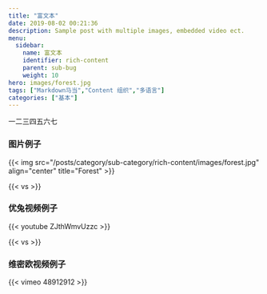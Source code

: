 ```yaml
---
title: "富文本"
date: 2019-08-02 00:21:36
description: Sample post with multiple images, embedded video ect.
menu:
  sidebar:
    name: 富文本
    identifier: rich-content
    parent: sub-bug
    weight: 10
hero: images/forest.jpg
tags: ["Markdown马当","Content 组织","多语言"]
categories: ["基本"]
---
```


一二三四五六七

### 图片例子

{{< img src="/posts/category/sub-category/rich-content/images/forest.jpg" align="center" title="Forest" >}}

{{< vs >}}

### 优兔视频例子

{{< youtube ZJthWmvUzzc >}}

{{< vs >}}

### 维密欧视频例子

{{< vimeo 48912912 >}}